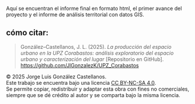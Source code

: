Aquí se encuentran el informe final en formato html, el primer avance del proyecto y el informe de análisis territorial con datos GIS.

## cómo citar:

> González–Castellanos, J. L. (2025). *La producción del espacio urbano en la UPZ Corabastos: análisis exploratorio del espacio urbano y caracterización del lugar* [Repositorio en GitHub]. https://github.com/JlGonzalezK/UPZ_Corabastos 

© 2025 Jorge Luis González Castellanos.  
Este trabajo se encuentra bajo una licencia [CC BY-NC-SA 4.0](https://creativecommons.org/licenses/by-nc-sa/4.0/deed.es).  
Se permite copiar, redistribuir y adaptar esta obra con fines no comerciales, siempre que se dé crédito al autor y se comparta bajo la misma licencia.
